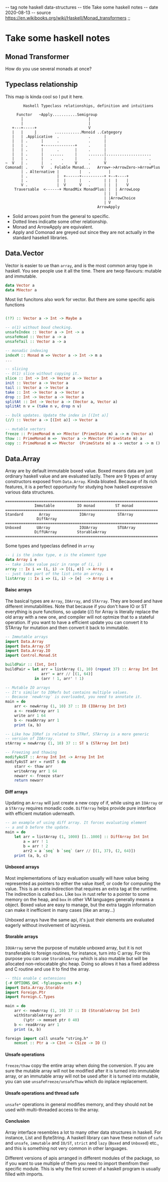 -- tag note haskell data-structures
-- title Take some haskell notes
-- date 2020-08-13
-- source https://en.wikibooks.org/wiki/Haskell/Monad_transformers
;;
# Take some haskell notes
## Monad Transformer
How do you use several monads at once?

## Typeclass relationship
This map is kinda cool so I put it here.
```
        Haskell Typeclass relationships, definition and intuitions

     Functor   ~Apply...........Semigroup
       |                             |
       |                             |
   +---+-----+                       V
   |   |     |        ............Monoid ..Catgegory
   |   | .Applicative  .             .      |
   |   | .      |      .             .      |
   |   | .      +--------------+     .      |
   |   | .      |      .       |     .      |
   |   | .      |   ......     |     .......|....................
   |   | .      |   .    .     |     .      |                   .
~  V   | .      |   .    .     V     .      V                   .
Comonad| .      V   . Folable Monad...   Arrow+->ArrowZero->ArrowPlus
       | . Alternative |         |   .        |
       | .             |  +------+----------+ +--+----+
       | .             |  |      |   .      | |  |    |
       V .             |  V      V   .      | |  |    V
    Traversable  <------+ MonadMix MonadPlus| |  | ArrowLoop
                                            | |  |
                                            | |ArrowChoice
                                            | V
                                         ArrowApply
```

- Solid arrows point from the general to specific.
- Dotted lines indicatte some other relationship.
- Monad and ArrowApply are equivalent.
- Apply and Comonad are greyed out since they are not actually in the standard hasekell libraries.

## Data.Vector
Vector is easier to ue than `array`, and is the most common array type in haskell. You see people use it all the time. There are twop flavours: mutable and immutable.

```haskell
data Vector a
data MVector a
```

Most list funcitons also work for vector. But there are some specific apis functions

```haskell

(!?) :: Vector a -> Int -> Maybe a

-- o(1) without boud checking.
unsafeIndex :: Vector a -> Int -> a
unsafeHead :: Vector a -> a
unsafeTail :: Vector a -> a

-- monadic indexing
indexM :: Monad m => Vector a -> Int -> m a
...

-- slicing
-- O(1) slice without copying it.
slice :: Int -> Int -> Vector a -> Vector a
init :: Vector a -> Vector a
tail :: Vector a -> Vector a
take :: Int -> Vector a -> Vector a
drop :: Int -> Vector a -> Vector a
splitAt :: Int -> Vector a -> (Vector a, Vector a)
splitAt n v = (take n v, drop n v)

-- bulk updates. Update the index in [(Int a)]
(//) :: Vector a -> [(Int a)] -> Vector a

-- mutable vectors
freeze :: PrimeMonad m => MVector (PrimeState m) a -> m (Vector a)
thaw :: PrimeMonad m =>  Vector a -> MVector (PrimeState m) a
copy :: PrimeMonad m => MVector  (PrimeState m) a -> vector a -> m ()
```

## Data.Array
Array are by default immutable boxed value. Boxed means data are just ordinary haskell value and are evaluated lazily. There are 9 types of array constructors exposed from `Data.Array`. Kinda bloated. Because of its rich features, it is a perfect opportunity for studying how haskell expressive various data structures.

```
====================================================================
             Immutable          IO monad         ST monad
====================================================================
Standard       Array             IOArray          STArray
              DiffArray
====================================================================
Unboxed       UArray             IOUArray         STUArray
             DiffUArray         StorableArray
====================================================================
```

Some types and typeclass defined in `array`

``` haskell
-- i is the index type, e is the element type
data Array i e
-- take index value pair in range of (i, i)
array :: Ix i => (i, i) -> [(i, e)] -> Array i e
-- just take part of the list into an array.
listArray :: Ix i => (i, i) -> [e]  -> Array i e
```

#### Baisc arrays
The basical types are `Array`, `IOArray`, and `STArray`. They are boxed and have different immutabilities. Note that because if you don't have IO or ST everything is pure functions, so update (//) for Array is literally replace the old array with a new one, and compiler will not optmize that to a stateful operation. If you want to have a efficient update you can convert it to STArray for mutation and then convert it back to immutable.
```haskell
-- Immutable arrays
import Data.Array
import Data.Array.ST
import Data.Array.IO
import Control.Monad.St

buildPair :: (Int, Int)
buildPair = let arr = listArray (1, 10) (repeat 37) :: Array Int Int
                arr' = arr // [(1, 64)]
             in (arr ! 1, arr' ! 1)

-- Mutable IO arrays
-- It's similar to IORefs but contains multiple values.
-- Because `newArray` is overloaded, you need to annotate it.
main = do
    arr <- newArray (1, 10) 37 :: IO (IOArray Int Int)
    a <- readArray arr 1
    write arr 1 64
    b <- readArray arr 1
    print (a, b)

-- Like how IORef is related to STRef, STArray is a more generic
-- version of IOArray.
stArray = newArray (1, 10) 37 :: ST s (STArray Int Int)

-- Freezing and thawing
modifyAsST :: Array Int Int -> Array Int Int
modifyAsST arr = runST $ do
    starr <- thaw arr
    writeArray arr 1 64
    newarr <- freeze starr
    return newarr
```

#### Diff arrays
Updating an `Array` will just create a new copy of if, while using an `IOArray` or a `STArray` requires monadic code. `DiffArray` helps provide pure interface with efficient mutation uderneath.

```haskell
-- an example of using diff array. It forces evaluating element
-- a and b before the update.
main = do
    let arr = listArray (1, 1000) [1..1000] :: DiffArray Int Int
        a = arr ! 1
        b = arr ! 2
        arr2 = a `seq` b `seq` (arr // [(1, 37), (2, 64)])
    print (a, b, c)
```

#### Unboxed arrays
Most implementations of lazy evaluation usually will have value being represented as pointers to either the value itself, or code for computing the value. This is an extra indirection that requires an extra tag at the runtime. The indirection is called `box`. Like `box` in rust refer to a pointer to some memory on the heap, and `box` in other VM languages generally means a object. Boxed value are easy to manage, but the extra taggin information can make it inefficient in many cases (like an array...)

Unboxed arrays have the same api, it's just their elements are evaluated eagerly without involvement of lazyniess.

#### Storable arrays
`IOUArray` serve the purpose of mutable unboxed array, but it is not transferable to foreign routines, for instance, turn into C array. For this purpose you can use `StorableArray` which is also mutable but will be allocated non-relocatable ghc heap. Doing so allows it has a fixed address and C routine and use it to find the array.

```haskell
-- this enable c extensions
{-# OPTIONS_GHC -fglasgow-exts #-}
import Data.Array.Storable
import Foreign.Ptr
import Foreign.C.Types

main = do
    arr <- newArray (1, 10) 37 :: IO (StorableArray Int Int)
    withStorableArray arr
        (\ptr -> memset ptr 0 40)
    b <- readArray arr 1
    print (a, b)

foreign import call unsafe "string.h"
    memset :: Ptr a -> CInt -> CSize -> IO ()
```

#### Unsafe operations
`freeze/thaw` copy the entire array when doing the conversion. If you are sure the mutable array will not be modified after it is turned into immutable array, or an immutable array will not be used after it is turned into mutable, you can use `unsafeFreeze/unsafeThaw` which do inplace replacement.

#### Unsafe operations and thread safe
`unsafe*` operations in general modifies memory, and they should not be used with multi-threaded access to the array.

#### Conclusion
Array interface resembles a lot to many other data  structures in haskell. For instance, List and ByteString. A haskell library can have these notion of `safe` and `unsafe`, `immutable` and `IO/ST`, `strict` and `lazy` (`Boxed` and  `Unboxed`) etc., and this is something not very common in other languages.

Different versions of apis arranged in different modules of the package, so if you want to use multiple of them you need to import themfrom their specific module. This is why the first screen of a haskell program is usually filled with imports.

